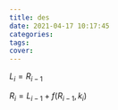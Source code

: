 ```yaml
---
title: des
date: 2021-04-17 10:17:45
categories:
tags:
cover:
---
```


$L_{i} = R_{i-1}$

$R_i = L_{i-1} + f(R_{i-1}, k_i)$